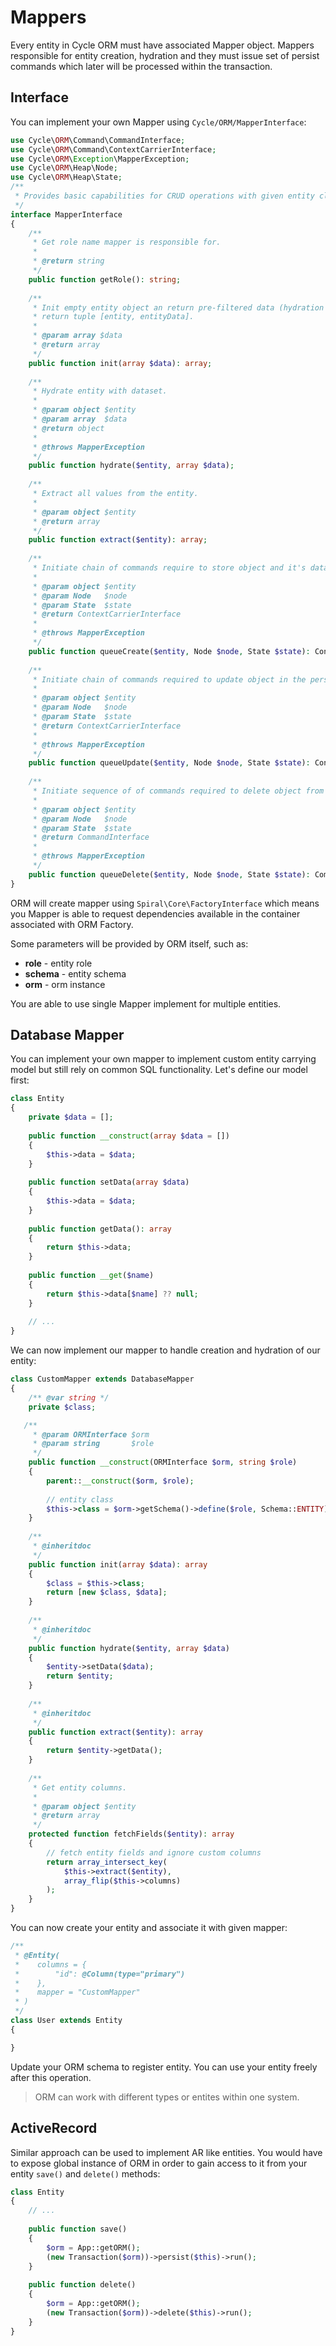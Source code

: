 # Mappers
Every entity in Cycle ORM must have associated Mapper object. Mappers responsible for entity creation, hydration and they must issue set of persist commands which later will be processed within the transaction.

## Interface
You can implement your own Mapper using `Cycle/ORM/MapperInterface`:

```php
use Cycle\ORM\Command\CommandInterface;
use Cycle\ORM\Command\ContextCarrierInterface;
use Cycle\ORM\Exception\MapperException;
use Cycle\ORM\Heap\Node;
use Cycle\ORM\Heap\State;
/**
 * Provides basic capabilities for CRUD operations with given entity class (role).
 */
interface MapperInterface
{
    /**
     * Get role name mapper is responsible for.
     *
     * @return string
     */
    public function getRole(): string;
    
    /**
     * Init empty entity object an return pre-filtered data (hydration will happen on a later stage). Must
     * return tuple [entity, entityData].
     *
     * @param array $data
     * @return array
     */
    public function init(array $data): array;
    
    /**
     * Hydrate entity with dataset.
     *
     * @param object $entity
     * @param array  $data
     * @return object
     *
     * @throws MapperException
     */
    public function hydrate($entity, array $data);
    
    /**
     * Extract all values from the entity.
     *
     * @param object $entity
     * @return array
     */
    public function extract($entity): array;
    
    /**
     * Initiate chain of commands require to store object and it's data into persistent storage.
     *
     * @param object $entity
     * @param Node   $node
     * @param State  $state
     * @return ContextCarrierInterface
     *
     * @throws MapperException
     */
    public function queueCreate($entity, Node $node, State $state): ContextCarrierInterface;
    
    /**
     * Initiate chain of commands required to update object in the persistent storage.
     *
     * @param object $entity
     * @param Node   $node
     * @param State  $state
     * @return ContextCarrierInterface
     *
     * @throws MapperException
     */
    public function queueUpdate($entity, Node $node, State $state): ContextCarrierInterface;
    
    /**
     * Initiate sequence of of commands required to delete object from the persistent storage.
     *
     * @param object $entity
     * @param Node   $node
     * @param State  $state
     * @return CommandInterface
     *
     * @throws MapperException
     */
    public function queueDelete($entity, Node $node, State $state): CommandInterface;
}
```

ORM will create mapper using `Spiral\Core\FactoryInterface` which means you Mapper is able to request dependencies available in
the container associated with ORM Factory. 

Some parameters will be provided by ORM itself, such as: 
  * **role** - entity role
  * **schema** - entity schema
  * **orm** - orm instance
  
You are able to use single Mapper implement for multiple entities.

## Database Mapper
You can implement your own mapper to implement custom entity carrying model but still rely on common SQL functionality.
Let's define our model first:

```php
class Entity 
{
    private $data = [];
    
    public function __construct(array $data = [])
    {
        $this->data = $data;
    }
    
    public function setData(array $data)
    {
        $this->data = $data;
    }
        
    public function getData(): array
    {
        return $this->data;
    }
    
    public function __get($name)
    {
        return $this->data[$name] ?? null;
    }
    
    // ...
}
```

We can now implement our mapper to handle creation and hydration of our entity:

```php
class CustomMapper extends DatabaseMapper
{
    /** @var string */
    private $class;

   /**
     * @param ORMInterface $orm
     * @param string       $role
     */
    public function __construct(ORMInterface $orm, string $role)
    {
        parent::__construct($orm, $role);
        
        // entity class
        $this->class = $orm->getSchema()->define($role, Schema::ENTITY);
    }
    
    /**
     * @inheritdoc
     */
    public function init(array $data): array
    {
        $class = $this->class;
        return [new $class, $data];
    }
    
    /**
     * @inheritdoc
     */
    public function hydrate($entity, array $data)
    {
        $entity->setData($data);
        return $entity;
    }
    
    /**
     * @inheritdoc
     */
    public function extract($entity): array
    {
        return $entity->getData();
    }
    
    /**
     * Get entity columns.
     *
     * @param object $entity
     * @return array
     */
    protected function fetchFields($entity): array
    {
        // fetch entity fields and ignore custom columns
        return array_intersect_key(
            $this->extract($entity),
            array_flip($this->columns)
        );
    }
}
```

You can now create your entity and associate it with given mapper:

```php
/**
 * @Entity(
 *    columns = {
 *        "id": @Column(type="primary")
 *    },
 *    mapper = "CustomMapper"
 * )
 */
class User extends Entity
{

}
```

Update your ORM schema to register entity. You can use your entity freely after this operation.

> ORM can work with different types or entites within one system.

## ActiveRecord 
Similar approach can be used to implement AR like entities. You would have to expose global instance of ORM in order to gain access to it
from your entity `save()` and `delete()` methods:

```php
class Entity 
{
    // ...
    
    public function save()
    {
        $orm = App::getORM();
        (new Transaction($orm))->persist($this)->run();
    }
   
    public function delete()
    {
        $orm = App::getORM();
        (new Transaction($orm))->delete($this)->run();
    }
}
```
